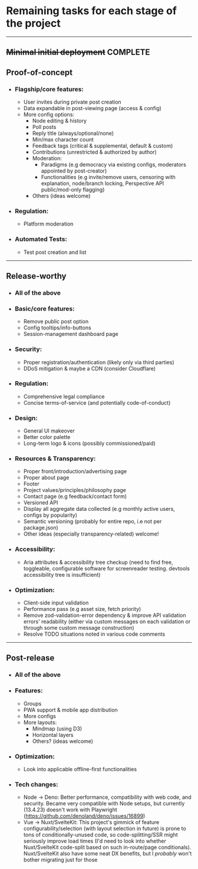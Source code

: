 # Remaining tasks for each stage of the project

<hr>

## ~~Minimal initial deployment~~ COMPLETE

## Proof-of-concept

- ### Flagship/core features:
  - User invites during private post creation
  - Data expandable in post-viewing page (access & config)
  - More config options:
    - Node editing & history
    - Poll posts
    - Reply title (always/optional/none)
    - Min/max character count
    - Feedback tags (critical & supplemental, default & custom)
    - Contributions (unrestricted & authorized by author)
    - Moderation:
      - Paradigms (e.g democracy via existing configs, moderators appointed by post-creator)
      - Functionalities (e.g invite/remove users, censoring with explanation, node/branch locking, Perspective API public/mod-only flagging)
    - Others (ideas welcome)
- ### Regulation:
  - Platform moderation
- ### Automated Tests:
  - Test post creation and list

<hr>

## Release-worthy

- ### All of the above
- ### Basic/core features:
  - Remove public post option
  - Config tooltips/info-buttons
  - Session-management dashboard page
- ### Security:
  - Proper registration/authentication (likely only via third parties)
  - DDoS mitigation & maybe a CDN (consider Cloudflare)
- ### Regulation:
  - Comprehensive legal compliance
  - Concise terms-of-service (and potentially code-of-conduct)
- ### Design:
  - General UI makeover
  - Better color palette
  - Long-term logo & icons (possibly commissioned/paid)
- ### Resources & Transparency:
  - Proper front/introduction/advertising page
  - Proper about page
  - Footer
  - Project values/principles/philosophy page
  - Contact page (e.g feedback/contact form)
  - Versioned API
  - Display all aggregate data collected (e.g monthly active users, configs by popularity)
  - Semantic versioning (probably for entire repo, i.e not per package.json)
  - Other ideas (especially transparency-related) welcome!
- ### Accessibility:
  - Aria attributes & accessibility tree checkup (need to find free, toggleable, configurable software for screenreader testing. devtools accessibility tree is insufficient)
- ### Optimization:
  - Client-side input validation
  - Performance pass (e.g asset size, fetch priority)
  - Remove zod-validation-error dependency & improve API validation errors' readability (either via custom messages on each validation or through some custom message construction)
  - Resolve TODO situations noted in various code comments

<hr>

## Post-release

- ### All of the above
- ### Features:
  - Groups
  - PWA support & mobile app distribution
  - More configs
  - More layouts:
    - Mindmap (using D3)
    - Horizontal layers
    - Others? (ideas welcome)
- ### Optimization:
  - Look into applicable offline-first functionalities
- ### Tech changes:
  - Node -> Deno: Better performance, compatibility with web code, and security. Became very compatible with Node setups, but currently (13.4.23) doesn't work with Playwright (https://github.com/denoland/deno/issues/16899)
  - Vue -> Nuxt/SvelteKit: This project's gimmick of feature configurability/selection (with layout selection in future) is prone to tons of conditionally-unused code, so code-splitting/SSR might seriously improve load times (I'd need to look into whether Nuxt/SvelteKit code-split based on such in-route/page conditionals). Nuxt/SvelteKit also have some neat DX benefits, but I _probably_ won't bother migrating just for those
